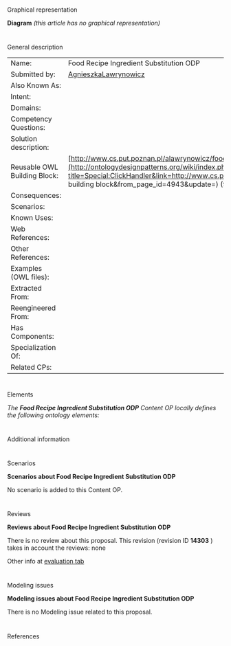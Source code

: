 # 

 Graphical representation



__Diagram__ 
_(this article has no graphical representation)_ 




# 

 General description




|  |  |
| --- | --- |
|  Name:  |  Food Recipe Ingredient Substitution ODP  |
|  Submitted by:  | [AgnieszkaLawrynowicz](../User/AgnieszkaLawrynowicz "User:AgnieszkaLawrynowicz")  |
|  Also Known As:  |  |
|  Intent:  |  |
|  Domains:  |  |
|  Competency Questions:  |  |
|  Solution description:  |  |
|  Reusable OWL Building Block:  | [http://www.cs.put.poznan.pl/alawrynowicz/food\_recipe\_ingredient\_substitute\_ODP.owl](http://ontologydesignpatterns.org/wiki/index.php?title=Special:ClickHandler&link=http://www.cs.put.poznan.pl/alawrynowicz/food_recipe_ingredient_substitute_ODP.owl&message=OWL building block&from_page_id=4943&update=)  (91)  |
|  Consequences:  |  |
|  Scenarios:  |  |
|  Known Uses:  |  |
|  Web References:  |  |
|  Other References:  |  |
|  Examples (OWL files):  |  |
|  Extracted From:  |  |
|  Reengineered From:  |  |
|  Has Components:  |  |
|  Specialization Of:  |  |
|  Related CPs:  |  |



  





# 

 Elements



_The
 __Food Recipe Ingredient Substitution ODP__ 
 Content OP locally defines the following ontology elements:_ 




  





# 

 Additional information



# 

 Scenarios




__Scenarios about Food Recipe Ingredient Substitution ODP__ 


 No scenario is added to this Content OP.
 




# 

 Reviews




__Reviews about Food Recipe Ingredient Substitution ODP__ 


 There is no review about this proposal.
This revision (revision ID
 __14303__ 
 ) takes in account the reviews: none
 



 Other info at
 [evaluation tab](http://ontologydesignpatterns.org/wiki/index.php?title=Submissions:Food_Recipe_Ingredient_Substitution_ODP&action=evaluation "http://ontologydesignpatterns.org/wiki/index.php?title=Submissions:Food_Recipe_Ingredient_Substitution_ODP&action=evaluation") 





# 

 Modeling issues




__Modeling issues about Food Recipe Ingredient Substitution ODP__ 


 There is no Modeling issue related to this proposal.
 




# 

 References